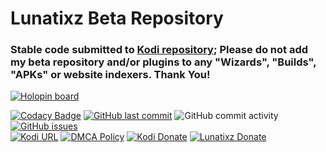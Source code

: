 # Lunatixz Beta Repository 
### Stable code submitted to [Kodi repository](https://kodi.tv/addons/omega/author/lunatixz/); Please do not add my beta repository and/or plugins to any "Wizards", "Builds", "APKs" or website indexers. Thank You!

[![Holopin board](https://holopin.io/api/user/board?user=lunatixz)](https://holopin.io/@lunatixz)

[![Codacy Badge](https://img.shields.io/codacy/grade/efcc007bd689449f8cf89569ac6a311b.svg?style=flat-square)](https://www.codacy.com/app/Lunatixz/KODI_Addon/dashboard)
[![GitHub last commit](https://img.shields.io/github/last-commit/Lunatixz/KODI_Addons.svg?style=flat-square)](https://github.com/Lunatixz/KODI_Addons/commits/master)
![GitHub commit activity](https://img.shields.io/github/commit-activity/m/Lunatixz/KODI_Addons.svg?color=red&style=flat-square)
[![GitHub issues](https://img.shields.io/github/issues/Lunatixz/KODI_Addons.svg?style=flat-square)](https://github.com/Lunatixz/KODI_Addons/issues)  
[![Kodi URL](https://img.shields.io/badge/Supports-Kodi%2022-blue.svg?style=flat-square)](https://kodi.tv/download)
[![DMCA Policy](https://img.shields.io/badge/DMCA-Policy-lightgrey.svg?style=flat-square)](https://github.com/Lunatixz/KODI_Addons/raw/master/DMCA.md)
[![Kodi Donate](https://img.shields.io/badge/Donate-Kodi-blue.svg?style=flat-square)](https://kodi.tv/contribute/donate)
[![Lunatixz Donate](https://img.shields.io/badge/Coffee%20for-Lunatixz-blue.svg?style=flat-square)](https://www.buymeacoffee.com/Lunatixz)



